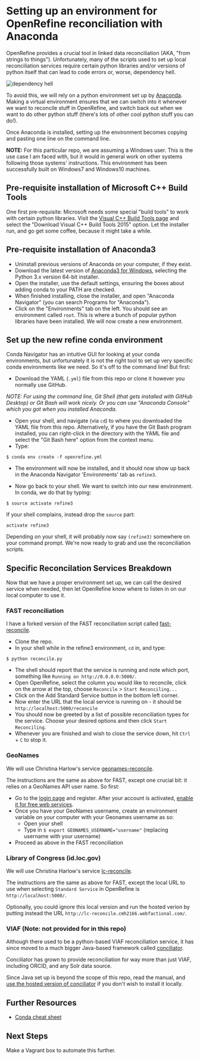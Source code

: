 # Setting up an environment for OpenRefine reconciliation with Anaconda

OpenRefine provides a crucial tool in linked data reconciliation (AKA, "from strings to things"). Unfortunately, many of the scripts used to set up local reconciliation services require certain python libraries and/or versions of python itself that can lead to code errors or, worse, dependency hell.  

![dependency hell](https://i0.wp.com/imgs.xkcd.com/comics/cautionary.png)


To avoid this, we will rely on a python environment set up by [Anaconda](https://conda.io/docs/intro.html). Making a virtual environment ensures that we can switch into it whenever we want to reconcile stuff in OpenRefine, and switch back out when we want to do other python stuff (there's lots of other cool python stuff you can do!).  

Once Anaconda is installed, setting up the environment becomes copying and pasting one line on the command line.  

**NOTE:** For this particular repo, we are assuming a Windows user. This is the use case I am faced with, but it would in general work on other systems following those systems' instructions. This environment has been successfully built on Windows7 and Windows10 machines.

## Pre-requisite installation of Microsoft C++ Build Tools

One first pre-requisite: Microsoft needs some special "build tools" to work with certain python libraries. Visit the [Visual C++ Build Tools page](http://landinghub.visualstudio.com/visual-cpp-build-tools) and select the "Download Visual C++ Build Tools 2015" option. Let the installer run, and go get some coffee, because it might take a while.

## Pre-requisite installation of Anaconda3

+ Uninstall previous versions of Anaconda on your computer, if they exist.
+ Download the latest version of [Anaconda3 for Windows](https://www.continuum.io/downloads), selecting the Python 3.x version 64-bit installer.  
+ Open the installer, use the default settings, ensuring the boxes about adding conda to your PATH are checked.
+ When finished installing, close the installer, and open "Anaconda Navigator" (you can search Programs for "Anaconda").
+ Click on the "Environments" tab on the left. You should see an environment called `root`. This is where a bunch of popular python libraries have been installed. We will now create a new environment.  

## Set up the new refine conda environment

Conda Navigator has an intuitive GUI for looking at your conda environments, but unfortunately it is not the right tool to set up very specific conda environments like we need. So it's off to the command line! But first:  

+ Download the YAML (`.yml`) file from this repo or clone it however you normally use GitHub.

_NOTE: For using the command line, Git Shell (that gets installed with GitHub Desktop) or Git Bash will work nicely. Or you can use "Anaconda Console" which you got when you installed Anaconda._  

+ Open your shell, and navigate (via `cd`) to where you downloaded the YAML file from this repo. Alternatively, if you have the Git Bash program installed, you can right-click in the directory with the YAML file and select the "Git Bash here" option from the context menu.  
+ Type:  
```
$ conda env create -f openrefine.yml
```  

+ The environment will now be installed, and it should now show up back in the Anaconda Navigator 'Environments' tab as `refine3`.

+ Now go back to your shell. We want to switch into our new environment. In conda, we do that by typing:

```
$ source activate refine3
```

If your shell complains, instead drop the `source` part:
```
activate refine3
```

Depending on your shell, it will probably now say `(refine3)` somewhere on your command prompt. We're now ready to grab and use the reconciliation scripts.

## Specific Reconcilation Services Breakdown

Now that we have a proper environment set up, we can call the desired service when needed, then let OpenRefine know where to listen in on our local computer to use it.

### FAST reconciliation

I have a forked version of the FAST reconciliation script called [fast-reconcile](https://github.com/remerjohnson/fast-reconcile).  

+ Clone the repo.
+ In your shell while in the refine3 environment, `cd` in, and type:

```
$ python reconcile.py
```
+ The shell should report that the service is running and note which port, something like `Running on http://0.0.0.0:5000/`.
+ Open OpenRefine, select the column you would like to reconcile, click on the arrow at the top, choose `Reconcile` > `Start Reconciling...`
+ Click on the Add Standard Service button in the bottom left corner.
+ Now enter the URL that the local service is running on - it should be `http://localhost:5000/reconcile`
+ You should now be greeted by a list of possible reconciliation types for the service. Choose your desired options and then click `Start Reconciling`.
+ Whenever you are finished and wish to close the service down, hit `Ctrl` + `C` to stop it.

### GeoNames

We will use Christina Harlow's service [geonames-reconcile](https://github.com/cmh2166/geonames-reconcile).  

The instructions are the same as above for FAST, except one crucial bit: it relies on a GeoNames API user name. So first:

+ Go to the [login page](http://www.geonames.org/login) and register. After your account is activated, [enable it for free web services](http://www.geonames.org/manageaccount).
+ Once you have your GeoNames username, create an environment variable on your computer with your Geonames username as so:
  + Open your shell
  + Type in `$ export GEONAMES_USERNAME="username"` (replacing username with your username)
+ Proceed as above in the FAST reconciliation

### Library of Congress (id.loc.gov)

We will use Christina Harlow's service [lc-reconcile](https://github.com/cmh2166/lc-reconcile).

The instructions are the same as above for FAST, except the local URL to use when selecting `Standard Service` in OpenRefine is `http://localhost:5000/`.

Optionally, you could ignore this local version and run the hosted verion by putting instead the URL `http://lc-reconcile.cmh2166.webfactional.com/`.  

### VIAF (Note: not provided for in this repo)

Although there used to be a python-based VIAF reconciliation service, it has since moved to a much bigger Java-based framework called [conciliator](https://github.com/codeforkjeff/conciliator).  

Conciliator has grown to provide reconciliation for way more than just VIAF, including ORCID, and any Solr data source.

Since Java set up is beyond the scope of this repo, read the manual, and [use the hosted version of conciliator](http://refine.codefork.com/) if you don't wish to install it locally.  

## Further Resources

+ [Conda cheat sheet](https://conda.io/docs/using/cheatsheet.html)

## Next Steps

Make a Vagrant box to automate this further. 
